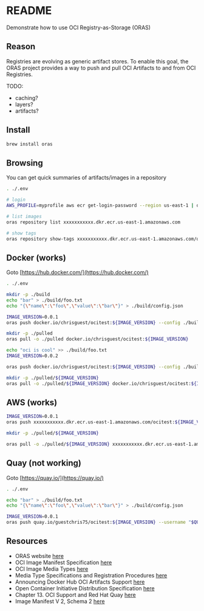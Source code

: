 # README

Demonstrate how to use OCI Registry-as-Storage (ORAS)  

## Reason

Registries are evolving as generic artifact stores. To enable this goal, the ORAS project provides a way to push and pull OCI Artifacts to and from OCI Registries.  

TODO:

* caching?
* layers?  
* artifacts?

## Install

```sh
brew install oras
```

## Browsing

You can get quick summaries of artifacts/images in a repository  

```sh
. ./.env 

# login
AWS_PROFILE=myprofile aws ecr get-login-password --region us-east-1 | docker login --username AWS --password-stdin xxxxxxxxxxx.dkr.ecr.us-east-1.amazonaws.com

# list images
oras repository list xxxxxxxxxxx.dkr.ecr.us-east-1.amazonaws.com

# show tags
oras repository show-tags xxxxxxxxxxx.dkr.ecr.us-east-1.amazonaws.com/ocitest
```

## Docker (works)

Goto [https://hub.docker.com/](https://hub.docker.com/)

```sh
. ./.env 

mkdir -p ./build
echo "bar" > ./build/foo.txt 
echo "{\"name\":\"foo\",\"value\":\"bar\"}" > ./build/config.json

IMAGE_VERSION=0.0.1
oras push docker.io/chrisguest/ocitest:${IMAGE_VERSION} --config ./build/config.json:application/vnd.docker.volume.v1+tar.gz ./build/foo.txt:text/plain

mkdir -p ./pulled
oras pull -o ./pulled docker.io/chrisguest/ocitest:${IMAGE_VERSION}

echo "oci is cool" >> ./build/foo.txt 
IMAGE_VERSION=0.0.2

oras push docker.io/chrisguest/ocitest:${IMAGE_VERSION} --config ./build/config.json:application/vnd.docker.volume.v1+tar.gz ./build/foo.txt:text/plain

mkdir -p ./pulled/${IMAGE_VERSION}
oras pull -o ./pulled/${IMAGE_VERSION} docker.io/chrisguest/ocitest:${IMAGE_VERSION}
```

## AWS (works)

```sh
IMAGE_VERSION=0.0.1
oras push xxxxxxxxxxx.dkr.ecr.us-east-1.amazonaws.com/ocitest:${IMAGE_VERSION} --config ./build/config.json:application/vnd.docker.volume.v1+tar.gz ./build/foo.txt:text/plain

mkdir -p ./pulled/${IMAGE_VERSION}

oras pull -o ./pulled/${IMAGE_VERSION} xxxxxxxxxxx.dkr.ecr.us-east-1.amazonaws.com/ocitest:${IMAGE_VERSION}
```

## Quay (not working)

Goto [https://quay.io/](https://quay.io/)  

```sh
. ./.env 

echo "bar" > ./build/foo.txt 
echo "{\"name\":\"foo\",\"value\":\"bar\"}" > ./build/config.json

IMAGE_VERSION=0.0.1
oras push quay.io/guestchris75/ocitest:${IMAGE_VERSION} --username "$QUAYUSER" --password "$QUAYPASS" --config ./build/config.json:application/vnd.docker.volume.v1+tar.gz ./build/foo.txt:text/plain
```

## Resources

* ORAS website [here](https://oras.land/)
* OCI Image Manifest Specification [here](https://github.com/opencontainers/image-spec/blob/main/manifest.md)
* OCI Image Media Types [here](https://github.com/opencontainers/image-spec/blob/main/media-types.md)
* Media Type Specifications and Registration Procedures [here](https://www.rfc-editor.org/rfc/rfc6838)
* Announcing Docker Hub OCI Artifacts Support [here](https://www.docker.com/blog/announcing-docker-hub-oci-artifacts-support/)  
* Open Container Initiative Distribution Specification [here](https://github.com/opencontainers/distribution-spec/blob/main/spec.md#api)  
* Chapter 13. OCI Support and Red Hat Quay [here](https://access.redhat.com/documentation/en-us/red_hat_quay/3/html/use_red_hat_quay/oci-intro)
* Image Manifest V 2, Schema 2 [here](https://docs.docker.com/registry/spec/manifest-v2-2/)
